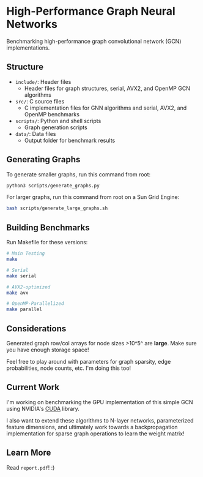 # High-Performance Graph Neural Networks

Benchmarking high-performance graph convolutional network (GCN) implementations.

## Structure

- `include/`: Header files
  - Header files for graph structures, serial, AVX2, and OpenMP GCN algorithms
- `src/`: C source files
  - C implementation files for GNN algorithms and serial, AVX2, and OpenMP benchmarks
- `scripts/`: Python and shell scripts
  - Graph generation scripts
- `data/`: Data files
  - Output folder for benchmark results

  
## Generating Graphs

To generate smaller graphs, run this command from root:

```bash
python3 scripts/generate_graphs.py
```
For larger graphs, run this command from root on a Sun Grid Engine:

```bash
bash scripts/generate_large_graphs.sh
```

## Building Benchmarks

Run Makefile for these versions:

```bash
# Main Testing
make

# Serial
make serial

# AVX2-optimized
make avx

# OpenMP-Parallelized
make parallel
```

## Considerations

Generated graph row/col arrays for node sizes >10^5^ are **large**. Make sure you have enough storage space!

Feel free to play around with parameters for graph sparsity, edge probabilities, node counts, etc. I'm doing this too!

## Current Work

I'm working on benchmarking the GPU implementation of this simple GCN using NVIDIA's [CUDA](https://developer.nvidia.com/cuda-toolkit) library.

I also want to extend these algorithms to N-layer networks, parameterized feature dimensions, and ultimately work towards a backpropagation implementation for sparse graph operations to learn the weight matrix!

## Learn More

Read `report.pdf`! :)
